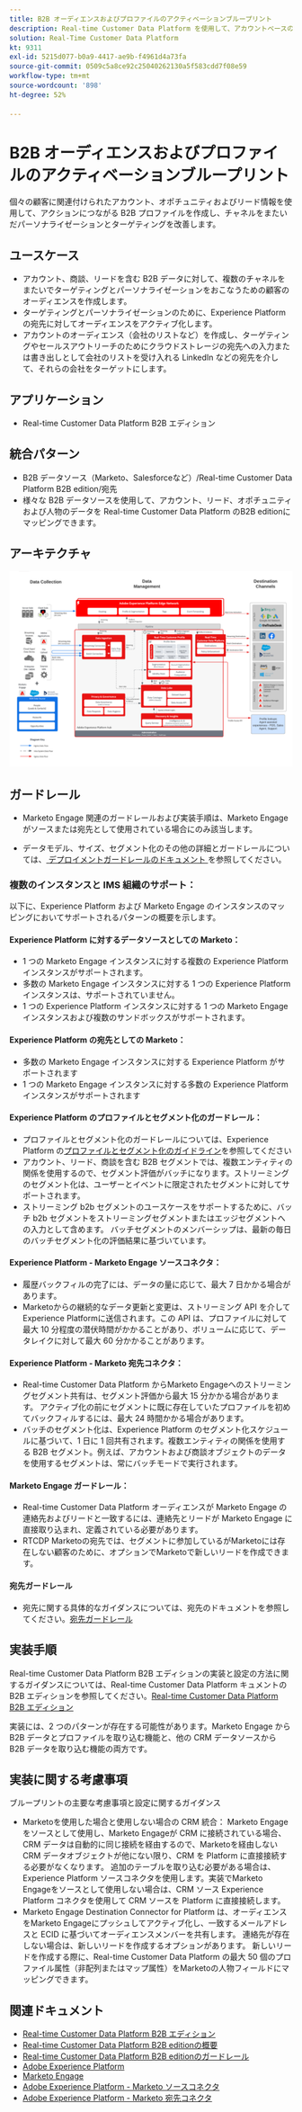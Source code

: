 ```yaml
---
title: B2B オーディエンスおよびプロファイルのアクティベーションブループリント
description: Real-time Customer Data Platform を使用して、アカウントベースのオーディエンスと、プロファイル中心のカスタマーエクスペリエンスを提供します。
solution: Real-Time Customer Data Platform
kt: 9311
exl-id: 5215d077-b0a9-4417-ae9b-f4961d4a73fa
source-git-commit: 0509c5a8ce92c25040262130a5f583cdd7f08e59
workflow-type: tm+mt
source-wordcount: '898'
ht-degree: 52%

---
```


# B2B オーディエンスおよびプロファイルのアクティベーションブループリント

個々の顧客に関連付けられたアカウント、オポチュニティおよびリード情報を使用して、アクションにつながる B2B プロファイルを作成し、チャネルをまたいだパーソナライゼーションとターゲティングを改善します。

## ユースケース

* アカウント、商談、リードを含む B2B データに対して、複数のチャネルをまたいでターゲティングとパーソナライゼーションをおこなうための顧客のオーディエンスを作成します。
* ターゲティングとパーソナライゼーションのために、Experience Platform の宛先に対してオーディエンスをアクティブ化します。
* アカウントのオーディエンス（会社のリストなど）を作成し、ターゲティングやセールスアウトリーチのためにクラウドストレージの宛先への入力または書き出しとして会社のリストを受け入れる LinkedIn などの宛先を介して、それらの会社をターゲットにします。

## アプリケーション

* Real-time Customer Data Platform B2B エディション

## 統合パターン

* B2B データソース（Marketo、Salesforceなど）/Real-time Customer Data Platform B2B edition/宛先
* 様々な B2B データソースを使用して、アカウント、リード、オポチュニティおよび人物のデータを Real-time Customer Data Platform のB2B editionにマッピングできます。

## アーキテクチャ

![B2B アクティベーションブループリントのリファレンスアーキテクチャ ](assets/b2b-activation.png)

## ガードレール

* Marketo Engage 関連のガードレールおよび実装手順は、Marketo Engage がソースまたは宛先として使用されている場合にのみ該当します。

* データモデル、サイズ、セグメント化のその他の詳細とガードレールについては、[ デプロイメントガードレールのドキュメント ](../experience-platform/guardrails.md) を参照してください。


### 複数のインスタンスと IMS 組織のサポート：

以下に、Experience Platform および Marketo Engage のインスタンスのマッピングにおいてサポートされるパターンの概要を示します。

#### Experience Platform に対するデータソースとしての Marketo：

* 1 つの Marketo Engage インスタンスに対する複数の Experience Platform インスタンスがサポートされます。
* 多数の Marketo Engage インスタンスに対する 1 つの Experience Platform インスタンスは、サポートされていません。
* 1 つの Experience Platform インスタンスに対する 1 つの Marketo Engage インスタンスおよび複数のサンドボックスがサポートされます。

#### Experience Platform の宛先としての Marketo：

* 多数の Marketo Engage インスタンスに対する Experience Platform がサポートされます
* 1 つの Marketo Engage インスタンスに対する多数の Experience Platform インスタンスがサポートされます

#### Experience Platform のプロファイルとセグメント化のガードレール：

* プロファイルとセグメント化のガードレールについては、Experience Platform の[プロファイルとセグメント化のガイドライン](https://experienceleague.adobe.com/docs/experience-platform/profile/guardrails.html?lang=ja)を参照してください
* アカウント、リード、商談を含む B2B セグメントでは、複数エンティティの関係を使用するので、セグメント評価がバッチになります。ストリーミングのセグメント化は、ユーザーとイベントに限定されたセグメントに対してサポートされます。
* ストリーミング b2b セグメントのユースケースをサポートするために、バッチ b2b セグメントをストリーミングセグメントまたはエッジセグメントへの入力として含めます。 バッチセグメントのメンバーシップは、最新の毎日のバッチセグメント化の評価結果に基づいています。

#### Experience Platform - Marketo Engage ソースコネクタ：

* 履歴バックフィルの完了には、データの量に応じて、最大 7 日かかる場合があります。
* Marketoからの継続的なデータ更新と変更は、ストリーミング API を介してExperience Platformに送信されます。この API は、プロファイルに対して最大 10 分程度の潜伏時間がかかることがあり、ボリュームに応じて、データレイクに対して最大 60 分かかることがあります。

#### Experience Platform - Marketo 宛先コネクタ：

* Real-time Customer Data Platform からMarketo Engageへのストリーミングセグメント共有は、セグメント評価から最大 15 分かかる場合があります。 アクティブ化の前にセグメントに既に存在していたプロファイルを初めてバックフィルするには、最大 24 時間かかる場合があります。
* バッチのセグメント化は、Experience Platform のセグメント化スケジュールに基づいて、1 日に 1 回共有されます。複数エンティティの関係を使用する B2B セグメント。例えば、アカウントおよび商談オブジェクトのデータを使用するセグメントは、常にバッチモードで実行されます。

#### Marketo Engage ガードレール：

* Real-time Customer Data Platform オーディエンスが Marketo Engage の連絡先およびリードと一致するには、連絡先とリードが Marketo Engage に直接取り込まれ、定義されている必要があります。
* RTCDP Marketoの宛先では、セグメントに参加しているがMarketoには存在しない顧客のために、オプションでMarketoで新しいリードを作成できます。

#### 宛先ガードレール

* 宛先に関する具体的なガイダンスについては、宛先のドキュメントを参照してください。[宛先ガードレール](https://experienceleague.adobe.com/docs/experience-platform/destinations/guardrails.html?lang=ja)


## 実装手順

Real-time Customer Data Platform B2B エディションの実装と設定の方法に関するガイダンスについては、Real-time Customer Data Platform キュメントの B2B エディションを参照してください。[Real-time Customer Data Platform B2B エディション](https://experienceleague.adobe.com/docs/experience-platform/rtcdp/b2b-overview.html?lang=ja)

実装には、2 つのパターンが存在する可能性があります。Marketo Engage から B2B データとプロファイルを取り込む機能と、他の CRM データソースから B2B データを取り込む機能の両方です。

## 実装に関する考慮事項

ブループリントの主要な考慮事項と設定に関するガイダンス

* Marketoを使用した場合と使用しない場合の CRM 統合：
Marketo Engageをソースとして使用し、Marketo Engageが CRM に接続されている場合、CRM データは自動的に同じ接続を経由するので、Marketoを経由しない CRM データオブジェクトが他にない限り、CRM を Platform に直接接続する必要がなくなります。 追加のテーブルを取り込む必要がある場合は、Experience Platform ソースコネクタを使用します。実装でMarketo Engageをソースとして使用しない場合は、CRM ソース Experience Platform コネクタを使用して CRM ソースを Platform に直接接続します。
* Marketo Engage Destination Connector for Platform は、オーディエンスをMarketo Engageにプッシュしてアクティブ化し、一致するメールアドレスと ECID に基づいてオーディエンスメンバーを共有します。 連絡先が存在しない場合は、新しいリードを作成するオプションがあります。 新しいリードを作成する際に、Real-time Customer Data Platform の最大 50 個のプロファイル属性（非配列またはマップ属性）をMarketoの人物フィールドにマッピングできます。

## 関連ドキュメント

* [Real-time Customer Data Platform B2B エディション](https://experienceleague.adobe.com/docs/experience-platform/rtcdp/b2b-overview.html?lang=ja)
* [Real-time Customer Data Platform B2B editionの概要 ](https://experienceleague.adobe.com/en/docs/experience-platform/rtcdp/intro/rtcdpb2b-intro/b2b-tutorial)
* [Real-time Customer Data Platform B2B editionのガードレール ](https://experienceleague.adobe.com/en/docs/experience-platform/rtcdp/intro/rtcdpb2b-intro/b2b-guardrails)
* [Adobe Experience Platform](https://experienceleague.adobe.com/docs/experience-platform.html?lang=ja)
* [Marketo Engage](https://experienceleague.adobe.com/docs/marketo/using/home.html?lang=ja)
* [Adobe Experience Platform - Marketo ソースコネクタ](https://experienceleague.adobe.com/docs/experience-platform/sources/connectors/adobe-applications/marketo/marketo.html?lang=ja)
* [Adobe Experience Platform - Marketo 宛先コネクタ](https://experienceleague.adobe.com/docs/marketo/using/product-docs/core-marketo-concepts/smart-lists-and-static-lists/static-lists/push-an-adobe-experience-cloud-segment-to-a-marketo-static-list.html?lang=ja)
